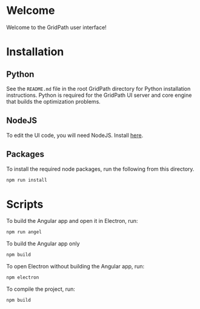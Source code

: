 # Welcome

Welcome to the GridPath user interface!

# Installation

## Python
See the `README.md` file in the root GridPath directory for Python 
installation instructions. Python is required for the GridPath UI server and
 core engine that builds the optimization problems.

## NodeJS
To edit the UI code, you will need NodeJS. Install [here](https://nodejs.org/en/).

## Packages
To install the required node packages, run the following from this directory.

```bash
npm run install
``` 

# Scripts
To build the Angular app and open it in Electron, run:
```bash
npm run angel
```

To build the Angular app only
```bash
npm build 
```

To open Electron without building the Angular app, run:
```bash
npm electron
```

To compile the project, run:
```bash
npm build
```



